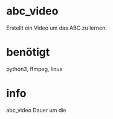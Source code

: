 # abc_video
Erstellt ein Video um das ABC zu lernen.

# benötigt
python3, ffmpeg, linux

# info
abc_video Dauer um die 
